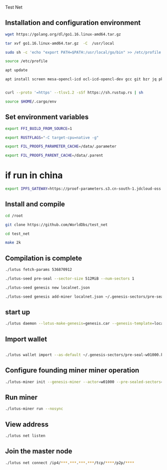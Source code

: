 Test Net

## Installation and configuration environment
```bash
wget https://golang.org/dl/go1.16.linux-amd64.tar.gz

tar xvf go1.16.linux-amd64.tar.gz  -C  /usr/local

sudo sh -c 'echo "export PATH=$PATH:/usr/local/go/bin" >> /etc/profile'

source /etc/profile

apt update

apt install screen mesa-opencl-icd ocl-icd-opencl-dev gcc git bzr jq pkg-config curl clang build-essential hwloc libhwloc-dev wget -y && sudo apt upgrade -y


curl --proto '=https' --tlsv1.2 -sSf https://sh.rustup.rs | sh

source $HOME/.cargo/env
```

## Set environment variables

```bash
export FFI_BUILD_FROM_SOURCE=1 

export RUSTFLAGS="-C target-cpu=native -g"

export FIL_PROOFS_PARAMETER_CACHE=/data/.parameter 

export FIL_PROOFS_PARENT_CACHE=/data/.parent
```
# if run in china
```bash
export IPFS_GATEWAY=https://proof-parameters.s3.cn-south-1.jdcloud-oss.com/ipfs/
```
## Install and compile
```bash
cd /root

git clone https://github.com/WorldDbs/test_net

cd test_net

make 2k
```

## Compilation is complete

```bash
./lotus fetch-params 536870912

./lotus-seed pre-seal --sector-size 512MiB --num-sectors 1

./lotus-seed genesis new localnet.json 

./lotus-seed genesis add-miner localnet.json ~/.genesis-sectors/pre-seal-w01000.json
```

## start up
```bash
./lotus daemon --lotus-make-genesis=genesis.car --genesis-template=localnet.json --bootstrap=false
```
## Import wallet

```bash

./lotus wallet import --as-default ~/.genesis-sectors/pre-seal-w01000.key

```
## Configure founding miner miner operation
```bash
./lotus-miner init --genesis-miner --actor=w01000 --pre-sealed-sectors=/root/.genesis-sectors --pre-sealed-metadata=/root/.genesis-sectors/pre-seal-w01000.json --nosync
```

## Run miner
```bash
./lotus-miner run --nosync
```

## View address
```bash
./lotus net listen
```
## Join the master node
```bash
./lotus net connect /ip4/***.***.***.***/tcp/****/p2p/****
```
